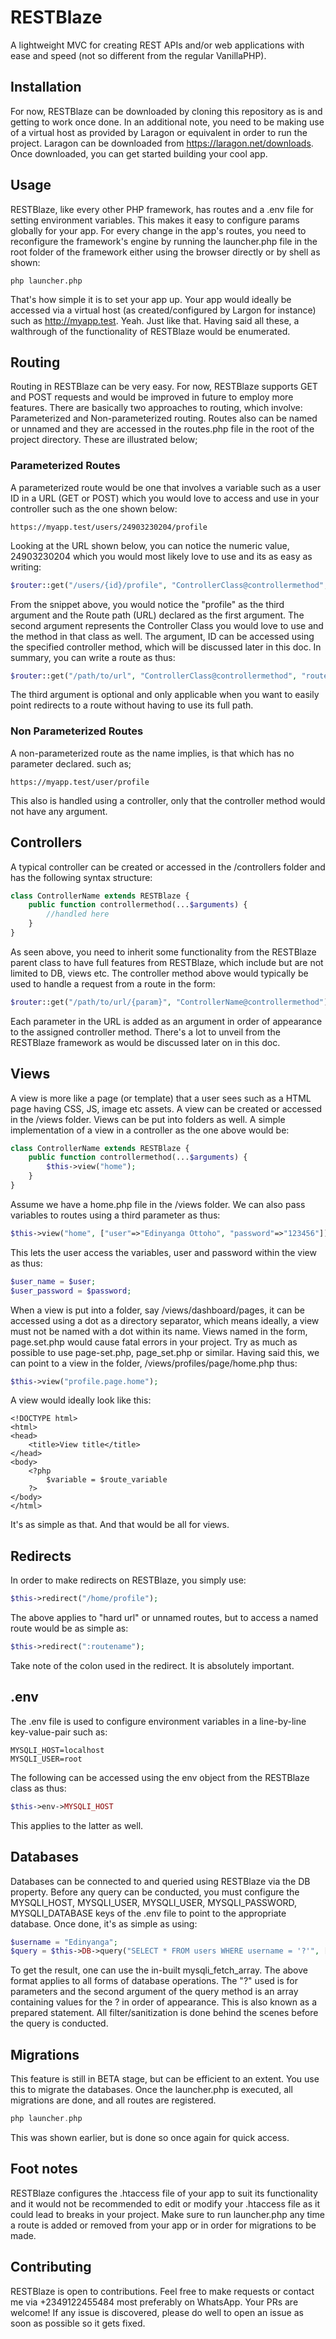 # RESTBlaze
A lightweight MVC for creating REST APIs and/or web applications with ease and speed (not so different from the regular VanillaPHP).

## Installation
For now, RESTBlaze can be downloaded by cloning this repository as is and getting to work once done. In an additional note, you need to be making use of a virtual host as provided by Laragon or equivalent in order to run the project. Laragon can be downloaded from https://laragon.net/downloads. Once downloaded, you can get started building your cool app.

## Usage
RESTBlaze, like every other PHP framework, has routes and a .env file for setting environment variables. This makes it easy to configure params globally for your app. For every change in the app's routes, you need to reconfigure the framework's engine by running the launcher.php file in the root folder of the framework either using the browser directly or by shell as shown:

```shell
php launcher.php
```
That's how simple it is to set your app up. Your app would ideally be accessed via a virtual host (as created/configured by Largon for instance) such as http://myapp.test. Yeah. Just like that. Having said all these, a walthrough of the functionality of RESTBlaze would be enumerated.

## Routing
Routing in RESTBlaze can be very easy. For now, RESTBlaze supports GET and POST requests and would be improved in future to employ more features. There are basically two approaches to routing, which involve: Parameterized and Non-parameterized routing. Routes also can be named or unnamed and they are accessed in the routes.php file in the root of the project directory. These are illustrated below;

### Parameterized Routes
A parameterized route would be one that involves a variable such as a user ID in a URL (GET or POST) which you would love to access and use in your controller such as the one shown below:
```shell
https://myapp.test/users/24903230204/profile
```
Looking at the URL shown below, you can notice the numeric value, 24903230204 which you would most likely love to use and its as easy as writing:
```php
$router::get("/users/{id}/profile", "ControllerClass@controllermethod", "profile");
```
From the snippet above, you would notice the "profile" as the third argument and the Route path (URL) declared as the first argument. The second argument represents the Controller Class you would love to use and the method in that class as well. The argument, ID can be accessed using the specified controller method, which will be discussed later in this doc.
In summary, you can write a route as thus:
```php
$router::get("/path/to/url", "ControllerClass@controllermethod", "route_name");
```
The third argument is optional and only applicable when you want to easily point redirects to a route without having to use its full path.

### Non Parameterized Routes
A non-parameterized route as the name implies, is that which has no parameter declared. such as;
```shell
https://myapp.test/user/profile
```
This also is handled using a controller, only that the controller method would not have any argument.

## Controllers
A typical controller can be created or accessed in the /controllers folder and has the following syntax structure:
```php
class ControllerName extends RESTBlaze {
    public function controllermethod(...$arguments) {
        //handled here
    }
}
```
As seen above, you need to inherit some functionality from the RESTBlaze parent class to have full features from RESTBlaze, which include but are not limited to DB, views etc.
The controller method above would typically be used to handle a request from a route in the form:
```php
$router::get("/path/to/url/{param}", "ControllerName@controllermethod");
```
Each parameter in the URL is added as an argument in order of appearance to the assigned controller method.
There's a lot to unveil from the RESTBlaze framework as would be discussed later on in this doc.

## Views
A view is more like a page (or template) that a user sees such as a HTML page having CSS, JS, image etc assets. A view can be created or accessed in the /views folder. Views can be put into folders as well.
A simple implementation of a view in a controller as the one above would be:
```php
class ControllerName extends RESTBlaze {
    public function controllermethod(...$arguments) {
        $this->view("home");
    }
}
```
Assume we have a home.php file in the /views folder.
We can also pass variables to routes using a third parameter as thus:
```php
$this->view("home", ["user"=>"Edinyanga Ottoho", "password"=>"123456"]);
```
This lets the user access the variables, user and password within the view as thus:
```php
$user_name = $user;
$user_password = $password;
```
When a view is put into a folder, say /views/dashboard/pages, it can be accessed using a dot as a directory separator, which means ideally, a view must not be named with a dot within its name. Views named in the form, page.set.php would cause fatal errors in your project. Try as much as possible to use page-set.php, page_set.php or similar. Having said this, we can point to a view in the folder, /views/profiles/page/home.php thus:
```php
$this->view("profile.page.home");
```
A view would ideally look like this:
```
<!DOCTYPE html>
<html>
<head>
    <title>View title</title>
</head>
<body>
    <?php
        $variable = $route_variable
    ?>
</body>
</html>
```
It's as simple as that. And that would be all for views.

## Redirects
In order to make redirects on RESTBlaze, you simply use:
```php
$this->redirect("/home/profile");
```
The above applies to "hard url" or unnamed routes, but to access a named route would be as simple as:
```php
$this->redirect(":routename");
```
Take note of the colon used in the redirect. It is absolutely important.

## .env
The .env file is used to configure environment variables in a line-by-line key-value-pair such as:
```shell
MYSQLI_HOST=localhost
MYSQLI_USER=root
```
The following can be accessed using the env object from the RESTBlaze class as thus:
```php
$this->env->MYSQLI_HOST
```
This applies to the latter as well.

## Databases
Databases can be connected to and queried using RESTBlaze via the DB property. Before any query can be conducted, you must configure the MYSQLI_HOST, MYSQLI_USER, MYSQLI_USER, MYSQLI_PASSWORD, MYSQLI_DATABASE keys of the .env file to point to the appropriate database. Once done, it's as simple as using:
```php
$username = "Edinyanga";
$query = $this->DB->query("SELECT * FROM users WHERE username = '?'", [$username]);
```
To get the result, one can use the in-built mysqli_fetch_array. The above format applies to all forms of database operations. The "?" used is for parameters and the second argument of the query method is an array containing values for the ? in order of appearance. This is also known as a prepared statement. All filter/sanitization is done behind the scenes before the query is conducted.

## Migrations
This feature is still in BETA stage, but can be efficient to an extent. You use this to migrate the databases. Once the launcher.php is executed, all migrations are done, and all routes are registered.
```php
php launcher.php
```
This was shown earlier, but is done so once again for quick access.

## Foot notes
RESTBlaze configures the .htaccess file of your app to suit its functionality and it would not be recommended to edit or modify your .htaccess file as it could lead to breaks in your project.
Make sure to run launcher.php any time a route is added or removed from your app or in order for migrations to be made.

## Contributing
RESTBlaze is open to contributions. Feel free to make requests or contact me via +2349122455484 most preferably on WhatsApp. Your PRs are welcome! If any issue is discovered, please do well to open an issue as soon as possible so it gets fixed.